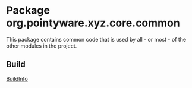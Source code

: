# Package org.pointyware.xyz.core.common
This package contains common code that is used by all - or most - of the other modules in the project.

## Build
[BuildInfo](./BuildInfo.kt)
